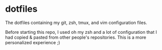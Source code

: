 # dotfiles

The dotfiles containing my git, zsh, tmux, and vim configuration files.

Before starting this repo, I used oh my zsh and a lot of configuration that I had copied & pasted from other people's repositories. This is a more personalized experience ;)
